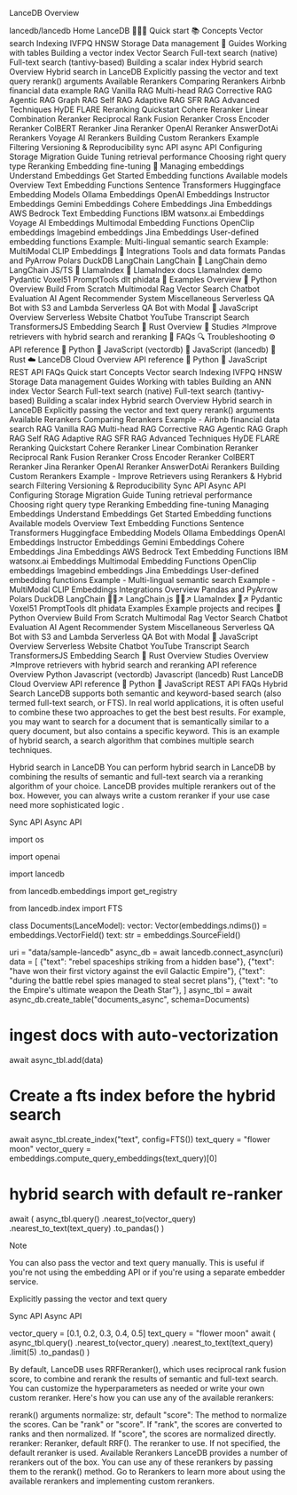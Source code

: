 LanceDB
Overview



 lancedb/lancedb
Home
LanceDB
🏃🏼‍♂️ Quick start
📚 Concepts
Vector search
Indexing
IVFPQ
HNSW
Storage
Data management
🔨 Guides
Working with tables
Building a vector index
Vector Search
Full-text search (native)
Full-text search (tantivy-based)
Building a scalar index
Hybrid search
Overview
Hybrid search in LanceDB
Explicitly passing the vector and text query
rerank() arguments
Available Rerankers
Comparing Rerankers
Airbnb financial data example
RAG
Vanilla RAG
Multi-head RAG
Corrective RAG
Agentic RAG
Graph RAG
Self RAG
Adaptive RAG
SFR RAG
Advanced Techniques
HyDE
FLARE
Reranking
Quickstart
Cohere Reranker
Linear Combination Reranker
Reciprocal Rank Fusion Reranker
Cross Encoder Reranker
ColBERT Reranker
Jina Reranker
OpenAI Reranker
AnswerDotAi Rerankers
Voyage AI Rerankers
Building Custom Rerankers
Example
Filtering
Versioning & Reproducibility
sync API
async API
Configuring Storage
Migration Guide
Tuning retrieval performance
Choosing right query type
Reranking
Embedding fine-tuning
🧬 Managing embeddings
Understand Embeddings
Get Started
Embedding functions
Available models
Overview
Text Embedding Functions
Sentence Transformers
Huggingface Embedding Models
Ollama Embeddings
OpenAI Embeddings
Instructor Embeddings
Gemini Embeddings
Cohere Embeddings
Jina Embeddings
AWS Bedrock Text Embedding Functions
IBM watsonx.ai Embeddings
Voyage AI Embeddings
Multimodal Embedding Functions
OpenClip embeddings
Imagebind embeddings
Jina Embeddings
User-defined embedding functions
Example: Multi-lingual semantic search
Example: MultiModal CLIP Embeddings
🔌 Integrations
Tools and data formats
Pandas and PyArrow
Polars
DuckDB
LangChain
LangChain 🔗
LangChain demo
LangChain JS/TS 🔗
LlamaIndex 🦙
LlamaIndex docs
LlamaIndex demo
Pydantic
Voxel51
PromptTools
dlt
phidata
🎯 Examples
Overview
🐍 Python
Overview
Build From Scratch
Multimodal
Rag
Vector Search
Chatbot
Evaluation
AI Agent
Recommender System
Miscellaneous
Serverless QA Bot with S3 and Lambda
Serverless QA Bot with Modal
👾 JavaScript
Overview
Serverless Website Chatbot
YouTube Transcript Search
TransformersJS Embedding Search
🦀 Rust
Overview
📓 Studies
↗Improve retrievers with hybrid search and reranking
💭 FAQs
🔍 Troubleshooting
⚙️ API reference
🐍 Python
👾 JavaScript (vectordb)
👾 JavaScript (lancedb)
🦀 Rust
☁️ LanceDB Cloud
Overview
API reference
🐍 Python
👾 JavaScript
REST API
FAQs
Quick start
Concepts
Vector search
Indexing
IVFPQ
HNSW
Storage
Data management
Guides
Working with tables
Building an ANN index
Vector Search
Full-text search (native)
Full-text search (tantivy-based)
Building a scalar index
Hybrid search
Overview
Hybrid search in LanceDB
Explicitly passing the vector and text query
rerank() arguments
Available Rerankers
Comparing Rerankers
Example - Airbnb financial data search
RAG
Vanilla RAG
Multi-head RAG
Corrective RAG
Agentic RAG
Graph RAG
Self RAG
Adaptive RAG
SFR RAG
Advanced Techniques
HyDE
FLARE
Reranking
Quickstart
Cohere Reranker
Linear Combination Reranker
Reciprocal Rank Fusion Reranker
Cross Encoder Reranker
ColBERT Reranker
Jina Reranker
OpenAI Reranker
AnswerDotAi Rerankers
Building Custom Rerankers
Example - Improve Retrievers using Rerankers & Hybrid search
Filtering
Versioning & Reproducibility
Sync API
Async API
Configuring Storage
Migration Guide
Tuning retrieval performance
Choosing right query type
Reranking
Embedding fine-tuning
Managing Embeddings
Understand Embeddings
Get Started
Embedding functions
Available models
Overview
Text Embedding Functions
Sentence Transformers
Huggingface Embedding Models
Ollama Embeddings
OpenAI Embeddings
Instructor Embeddings
Gemini Embeddings
Cohere Embeddings
Jina Embeddings
AWS Bedrock Text Embedding Functions
IBM watsonx.ai Embeddings
Multimodal Embedding Functions
OpenClip embeddings
Imagebind embeddings
Jina Embeddings
User-defined embedding functions
Example - Multi-lingual semantic search
Example - MultiModal CLIP Embeddings
Integrations
Overview
Pandas and PyArrow
Polars
DuckDB
LangChain 🦜️🔗↗
LangChain.js 🦜️🔗↗
LlamaIndex 🦙↗
Pydantic
Voxel51
PromptTools
dlt
phidata
Examples
Example projects and recipes
🐍 Python
Overview
Build From Scratch
Multimodal
Rag
Vector Search
Chatbot
Evaluation
AI Agent
Recommender System
Miscellaneous
Serverless QA Bot with S3 and Lambda
Serverless QA Bot with Modal
👾 JavaScript
Overview
Serverless Website Chatbot
YouTube Transcript Search
TransformersJS Embedding Search
🦀 Rust
Overview
Studies
Overview
↗Improve retrievers with hybrid search and reranking
API reference
Overview
Python
Javascript (vectordb)
Javascript (lancedb)
Rust
LanceDB Cloud
Overview
API reference
🐍 Python
👾 JavaScript
REST API
FAQs
Hybrid Search
LanceDB supports both semantic and keyword-based search (also termed full-text search, or FTS). In real world applications, it is often useful to combine these two approaches to get the best best results. For example, you may want to search for a document that is semantically similar to a query document, but also contains a specific keyword. This is an example of hybrid search, a search algorithm that combines multiple search techniques.

Hybrid search in LanceDB
You can perform hybrid search in LanceDB by combining the results of semantic and full-text search via a reranking algorithm of your choice. LanceDB provides multiple rerankers out of the box. However, you can always write a custom reranker if your use case need more sophisticated logic .


Sync API
Async API

import os

import openai

import lancedb

from lancedb.embeddings import get_registry


from lancedb.index import FTS


class Documents(LanceModel):
    vector: Vector(embeddings.ndims()) = embeddings.VectorField()
    text: str = embeddings.SourceField()

uri = "data/sample-lancedb"
async_db = await lancedb.connect_async(uri)
data = [
    {"text": "rebel spaceships striking from a hidden base"},
    {"text": "have won their first victory against the evil Galactic Empire"},
    {"text": "during the battle rebel spies managed to steal secret plans"},
    {"text": "to the Empire's ultimate weapon the Death Star"},
]
async_tbl = await async_db.create_table("documents_async", schema=Documents)
# ingest docs with auto-vectorization
await async_tbl.add(data)
# Create a fts index before the hybrid search
await async_tbl.create_index("text", config=FTS())
text_query = "flower moon"
vector_query = embeddings.compute_query_embeddings(text_query)[0]
# hybrid search with default re-ranker
await (
    async_tbl.query()
    .nearest_to(vector_query)
    .nearest_to_text(text_query)
    .to_pandas()
)

Note

You can also pass the vector and text query manually. This is useful if you're not using the embedding API or if you're using a separate embedder service.

Explicitly passing the vector and text query

Sync API
Async API

vector_query = [0.1, 0.2, 0.3, 0.4, 0.5]
text_query = "flower moon"
await (
    async_tbl.query()
    .nearest_to(vector_query)
    .nearest_to_text(text_query)
    .limit(5)
    .to_pandas()
)

By default, LanceDB uses RRFReranker(), which uses reciprocal rank fusion score, to combine and rerank the results of semantic and full-text search. You can customize the hyperparameters as needed or write your own custom reranker. Here's how you can use any of the available rerankers:

rerank() arguments
normalize: str, default "score": The method to normalize the scores. Can be "rank" or "score". If "rank", the scores are converted to ranks and then normalized. If "score", the scores are normalized directly.
reranker: Reranker, default RRF(). The reranker to use. If not specified, the default reranker is used.
Available Rerankers
LanceDB provides a number of rerankers out of the box. You can use any of these rerankers by passing them to the rerank() method. Go to Rerankers to learn more about using the available rerankers and implementing custom rerankers.